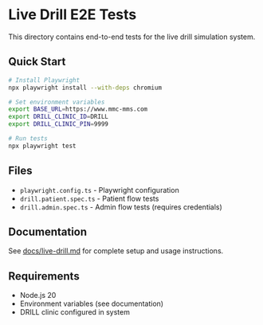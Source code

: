 # Live Drill E2E Tests

This directory contains end-to-end tests for the live drill simulation system.

## Quick Start

```bash
# Install Playwright
npx playwright install --with-deps chromium

# Set environment variables
export BASE_URL=https://www.mmc-mms.com
export DRILL_CLINIC_ID=DRILL
export DRILL_CLINIC_PIN=9999

# Run tests
npx playwright test
```

## Files

- `playwright.config.ts` - Playwright configuration
- `drill.patient.spec.ts` - Patient flow tests
- `drill.admin.spec.ts` - Admin flow tests (requires credentials)

## Documentation

See [docs/live-drill.md](../../docs/live-drill.md) for complete setup and usage instructions.

## Requirements

- Node.js 20
- Environment variables (see documentation)
- DRILL clinic configured in system
